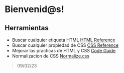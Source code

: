 # Bienvenid@s!










## Herramientas
- Buscar cualquier etiqueta HTML  [HTML Reference](https://htmlreference.io/)
- Buscar cualquier propiedad de CSS  [CSS Reference](https://cssreference.io/)
- Mejorar las practicas de HTML y CSS  [Code Guide](https://codeguide.co/#css-syntax)
- Normalizacion de CSS [Normalize.css](https://necolas.github.io/normalize.css/)

> 09/02/23
